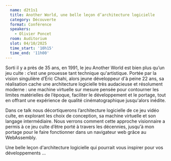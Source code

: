 ```yaml
---
  name: d2t1s1
  title: Another World, une belle leçon d’architecture logicielle
  category: Découverte
  format: Conférence
  speakers: 
    - Olivier Poncet
  room: Auditorium
  slot: 04/10/2025
  time_start: '10h15'
  time_end: '11h00'
---
```

Sorti il y a près de 35 ans, en 1991, le jeu Another World est bien plus qu’un jeu culte : c’est une prouesse tant technique qu'artistique. Portée par la vision singulière d’Éric Chahi, alors jeune développeur d'à peine 22 ans, sa réalisation cache une architecture logicielle très audacieuse et résolument moderne : une machine virtuelle sur mesure pensée pour contourner les limites matérielles de l’époque, faciliter le développement et le portage, tout en offrant une expérience de qualité cinématographique jusqu'alors inédite.

Dans ce talk nous décortiquerons l’architecture logicielle de ce jeu vidéo culte, en explorant les choix de conception, sa machine virtuelle et son langage intermédiaire. Nous verrons comment cette approche visionnaire a permis à ce jeu culte d’être porté à travers les décennies, jusqu'à mon portage pour le faire fonctionner dans un navigateur web grâce au WebAssembly.

Une belle leçon d'architecture logicielle qui pourrait vous inspirer pour vos développements ...
